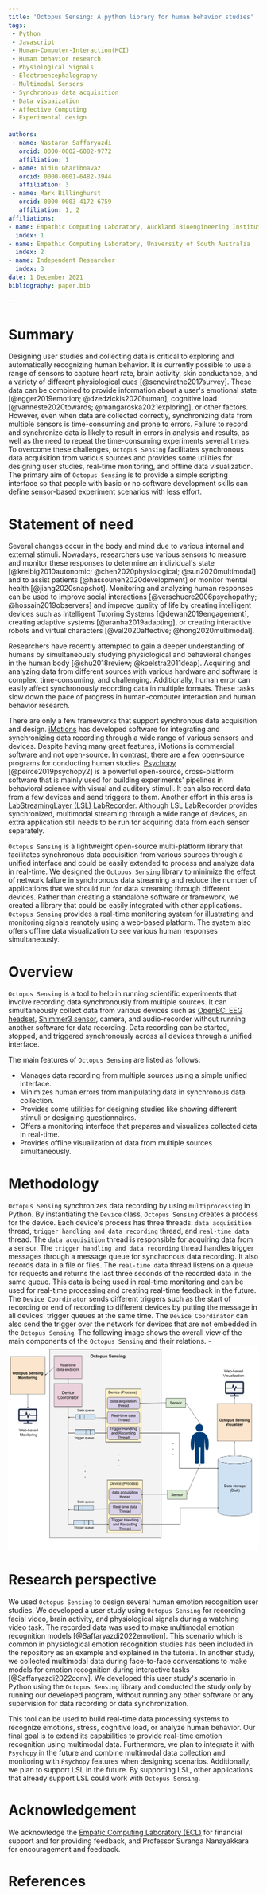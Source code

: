 ```yaml
---
title: 'Octopus Sensing: A python library for human behavior studies'
tags:
 - Python
 - Javascript
 - Human-Computer-Interaction(HCI)
 - Human behavior research
 - Physiological Signals
 - Electroencephalography
 - Multimodal Sensors
 - Synchronous data acquisition
 - Data visuaization
 - Affective Computing
 - Experimental design

authors:
 - name: Nastaran Saffaryazdi
   orcid: 0000-0002-6082-9772
   affiliation: 1
 - name: Aidin Gharibnavaz
   orcid: 0000-0001-6482-3944
   affiliation: 3
 - name: Mark Billinghurst
   orcid: 0000-0003-4172-6759
   affiliation: 1, 2
affiliations:
- name: Empathic Computing Laboratory, Auckland Bioengineering Institute, University of Auckland
  index: 1
- name: Empathic Computing Laboratory, University of South Australia
  index: 2
- name: Independent Researcher
  index: 3
date: 1 December 2021
bibliography: paper.bib

---
```


# Summary
Designing user studies and collecting data is critical to exploring and automatically recognizing human behavior. It is currently possible to use a range of sensors to capture heart rate, brain activity, skin conductance, and a variety of different physiological cues [@seneviratne2017survey]. These data can be combined to provide information about a user's emotional state [@egger2019emotion; @dzedzickis2020human], cognitive load [@vanneste2020towards; @mangaroska2021exploring], or other factors. However, even when data are collected correctly, synchronizing data from multiple sensors is time-consuming and prone to errors. Failure to record and synchronize data is likely to result in errors in analysis and results, as well as the need to repeat the time-consuming experiments several times.
To overcome these challenges, `Octopus Sensing` facilitates synchronous data acquisition from various sources and provides some utilities for designing user studies, real-time monitoring, and offline data visualization. The primary aim of `Octopus Sensing` is to provide a simple scripting interface so that people with basic or no software development skills can define sensor-based experiment scenarios with less effort.

# Statement of need
Several changes occur in the body and mind due to various internal and external stimuli. Nowadays, researchers use various sensors to measure and monitor these responses to determine an individual's state [@kreibig2010autonomic; @chen2020physiological; @sun2020multimodal] and to assist patients [@hassouneh2020development] or monitor mental health [@jiang2020snapshot]. Monitoring and analyzing human responses can be used to improve social interactions [@verschuere2006psychopathy; @hossain2019observers] and improve quality of life by creating intelligent devices such as Intelligent Tutoring Systems [@dewan2019engagement], creating adaptive systems [@aranha2019adapting], or creating interactive robots and virtual characters [@val2020affective; @hong2020multimodal].

Researchers have recently attempted to gain a deeper understanding of humans by simultaneously studying physiological and behavioral changes in the human body [@shu2018review; @koelstra2011deap]. Acquiring and analyzing data from different sources with various hardware and software is complex, time-consuming, and challenging. Additionally, human error can easily affect synchronously recording data in multiple formats. These tasks slow down the pace of progress in human-computer interaction and human behavior research.

There are only a few frameworks that support synchronous data acquisition and design. [iMotions](https://imotions.com/) has developed software for integrating and synchronizing data recording through a wide range of various sensors and devices. Despite having many great features, iMotions is commercial software and not open-source. In contrast, there are a few open-source programs for conducting human studies. [Psychopy](https://www.psychopy.org/) [@peirce2019psychopy2] is a powerful open-source, cross-platform software that is mainly used for building experiments' pipelines in behavioral science with visual and auditory stimuli. It can also record data from a few devices and send triggers to them. Another effort in this area is [LabStreamingLayer (LSL) LabRecorder](http://labstreaminglayer.org/). Although LSL LabRecorder provides synchronized, multimodal streaming through a wide range of devices, an extra application still needs to be run for acquiring data from each sensor separately.

`Octopus Sensing` is a lightweight open-source multi-platform library that facilitates synchronous data acquisition from various sources through a unified interface and could be easily extended to process and analyze data in real-time. We designed the `Octopus Sensing` library to minimize the effect of network failure in synchronous data streaming and reduce the number of applications that we should run for data streaming through different devices. Rather than creating a standalone software or framework, we created a library that could be easily integrated with other applications. `Octopus Sensing` provides a real-time monitoring system for illustrating and monitoring signals remotely using a web-based platform. The system also offers offline data visualization to see various human responses simultaneously.

# Overview

`Octopus Sensing` is a tool to help in running scientific experiments that involve recording data synchronously from multiple sources. It can simultaneously collect data from various devices such as [OpenBCI EEG headset](https://openbci.com/), [Shimmer3 sensor](https://shimmersensing.com), camera, and audio-recorder without running another software for data recording. Data recording can be started, stopped, and triggered synchronously across all devices through a unified interface.

The main features of `Octopus Sensing` are listed as follows:

* Manages data recording from multiple sources using a simple unified interface.
* Minimizes human errors from manipulating data in synchronous data collection.
* Provides some utilities for designing studies like showing different stimuli or designing questionnaires.
* Offers a monitoring interface that prepares and visualizes collected data in real-time.
* Provides offline visualization of data from multiple sources simultaneously.

# Methodology
`Octopus Sensing` synchronizes data recording by using `multiprocessing` in Python. By instantiating the `Device` class, `Octopus Sensing` creates a process for the device. Each device's process has three threads: `data acquisition` thread, `trigger handling and data recording` thread, and `real-time data` thread. The `data acquisition` thread is responsible for acquiring data from a sensor. The `trigger handling and data recording` thread handles trigger messages through a message queue for synchronous data recording. It also records data in a file or files. The `real-time data` thread listens on a queue for requests and returns the last three seconds of the recorded data in the same queue. This data is being used in real-time monitoring and can be used for real-time processing and creating real-time feedback in the future. The `Device Coordinator` sends different triggers such as the start of recording or end of recording to different devices by putting the message in all devices' trigger queues at the same time. The `Device Coordinator` can also send the trigger over the network for devices that are not embedded in the `Octopus Sensing`. The following image shows the overall view of the main components of the `Octopus Sensing` and their relations.
-![Ovrall view of Octopus Sensing](OCS-diagram.png)

# Research perspective
We used `Octopus Sensing` to design several human emotion recognition user studies. We developed a user study using `Octopus Sensing` for recording facial video, brain activity, and physiological signals during a watching video task. The recorded data was used to make multimodal emotion recognition models [@Saffaryazdi2022emotion]. This scenario which is common in physiological emotion recognition studies has been included in the repository as an example and explained in the tutorial. In another study, we collected multimodal data during face-to-face conversations to make models for emotion recognition during interactive tasks [@Saffaryazdi2022conv]. We developed this user study's scenario in Python using the `Octopus Sensing` library and conducted the study only by running our developed program, without running any other software or any supervision for data recording or data synchronization.

This tool can be used to build real-time data processing systems to recognize emotions, stress, cognitive load, or analyze human behavior. Our final goal is to extend its capabilities to provide real-time emotion recognition using multimodal data. Furthermore, we plan to integrate it with `Psychopy` in the future and combine multimodal data collection and monitoring with `Psychopy` features when designing scenarios. Additionally, we plan to support LSL in the future. By supporting LSL, other applications that already support LSL could work with `Octopus Sensing`.


# Acknowledgement
We acknowledge the [Empatic Computing Laboratory (ECL)](http://empathiccomputing.org/) for financial support and for providing feedback, and Professor Suranga Nanayakkara for encouragement and feedback.

# References
